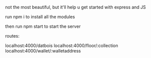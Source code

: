 not the most beautiful, but it'll help u get started with express and JS

run npm i to install all the modules

then run npm start to start the server

routes:

localhost:4000/datbois
localhost:4000/floor/:collection
localhost:4000/wallet/:walletaddress
